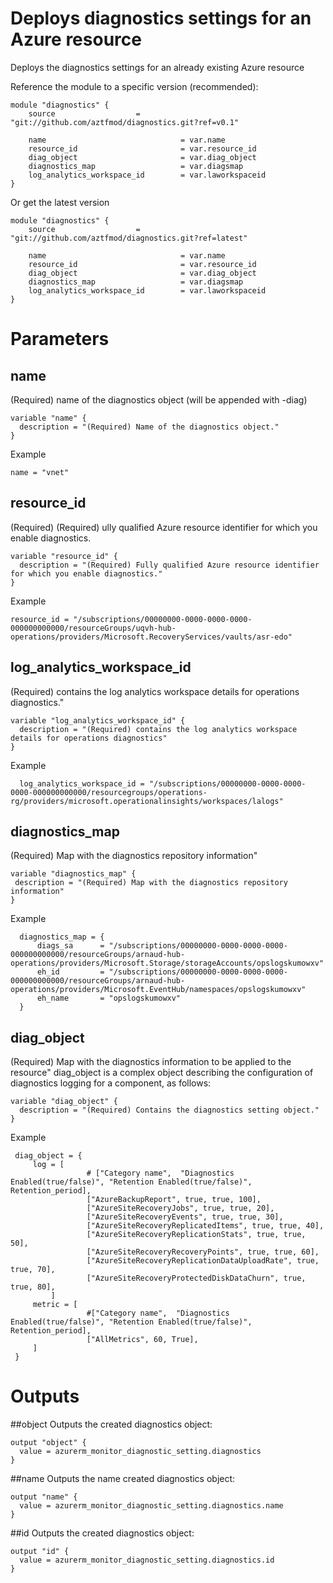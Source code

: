 # Deploys diagnostics settings for an Azure resource
Deploys the diagnostics settings for an already existing Azure resource


Reference the module to a specific version (recommended):
```hcl
module "diagnostics" {
    source                  = "git://github.com/aztfmod/diagnostics.git?ref=v0.1"
  
    name                              = var.name
    resource_id                       = var.resource_id
    diag_object                       = var.diag_object
    diagnostics_map                   = var.diagsmap
    log_analytics_workspace_id        = var.laworkspaceid
}
```

Or get the latest version
```hcl
module "diagnostics" {
    source                  = "git://github.com/aztfmod/diagnostics.git?ref=latest"
  
    name                              = var.name
    resource_id                       = var.resource_id
    diag_object                       = var.diag_object
    diagnostics_map                   = var.diagsmap
    log_analytics_workspace_id        = var.laworkspaceid
}
```

# Parameters
## name
(Required) name of the diagnostics object (will be appended with -diag)
```hcl
variable "name" {
  description = "(Required) Name of the diagnostics object."
}

```
Example
```hcl
name = "vnet"
```

## resource_id
(Required) (Required) ully qualified Azure resource identifier for which you enable diagnostics.

```hcl
variable "resource_id" {
  description = "(Required) Fully qualified Azure resource identifier for which you enable diagnostics." 
}

```
Example
```hcl
resource_id = "/subscriptions/00000000-0000-0000-0000-000000000000/resourceGroups/uqvh-hub-operations/providers/Microsoft.RecoveryServices/vaults/asr-edo"
```

## log_analytics_workspace_id
(Required) contains the log analytics workspace details for operations diagnostics."

```hcl
variable "log_analytics_workspace_id" {
  description = "(Required) contains the log analytics workspace details for operations diagnostics"
}
```
Example
```hcl
  log_analytics_workspace_id = "/subscriptions/00000000-0000-0000-0000-000000000000/resourcegroups/operations-rg/providers/microsoft.operationalinsights/workspaces/lalogs"
```

## diagnostics_map
(Required) Map with the diagnostics repository information"
```hcl
variable "diagnostics_map" {
 description = "(Required) Map with the diagnostics repository information"
}
```
Example
```hcl
  diagnostics_map = {
      diags_sa      = "/subscriptions/00000000-0000-0000-0000-000000000000/resourceGroups/arnaud-hub-operations/providers/Microsoft.Storage/storageAccounts/opslogskumowxv"
      eh_id         = "/subscriptions/00000000-0000-0000-0000-000000000000/resourceGroups/arnaud-hub-operations/providers/Microsoft.EventHub/namespaces/opslogskumowxv"
      eh_name       = "opslogskumowxv"
  }
```

## diag_object
(Required) Map with the diagnostics information to be applied to the resource"
diag_object is a complex object describing the configuration of diagnostics logging for a component, as follows: 

```hcl
variable "diag_object" {
  description = "(Required) Contains the diagnostics setting object." 
}
```

Example
```hcl
 diag_object = {
     log = [
                 # ["Category name",  "Diagnostics Enabled(true/false)", "Retention Enabled(true/false)", Retention_period],
                 ["AzureBackupReport", true, true, 100],
                 ["AzureSiteRecoveryJobs", true, true, 20],
                 ["AzureSiteRecoveryEvents", true, true, 30],
                 ["AzureSiteRecoveryReplicatedItems", true, true, 40],
                 ["AzureSiteRecoveryReplicationStats", true, true, 50],
                 ["AzureSiteRecoveryRecoveryPoints", true, true, 60],
                 ["AzureSiteRecoveryReplicationDataUploadRate", true, true, 70],
                 ["AzureSiteRecoveryProtectedDiskDataChurn", true, true, 80],
         ]
     metric = [
                 #["Category name",  "Diagnostics Enabled(true/false)", "Retention Enabled(true/false)", Retention_period],
                 ["AllMetrics", 60, True],
     ]
 }
```

# Outputs
##object
Outputs the created diagnostics object: 
```hcl
output "object" {
  value = azurerm_monitor_diagnostic_setting.diagnostics
}

```

##name
Outputs the name created diagnostics object: 
```hcl
output "name" {
  value = azurerm_monitor_diagnostic_setting.diagnostics.name
}

```

##id
Outputs the created diagnostics object: 
```hcl
output "id" {
  value = azurerm_monitor_diagnostic_setting.diagnostics.id
}

```